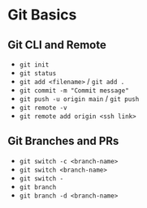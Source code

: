 # Git Basics

## Git CLI and Remote

- `git init`
- `git status`
- `git add <filename>` / `git add . `
- `git commit -m "Commit message"`
- `git push -u origin main` / `git push`
- `git remote -v`
- `git remote add origin <ssh link>`

## Git Branches and PRs

- `git switch -c <branch-name>`
- `git switch <branch-name>`
- `git switch -`
- `git branch`
- `git branch -d <branch-name>`
